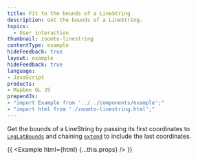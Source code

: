 ```yaml
---
title: Fit to the bounds of a LineString
description: Get the bounds of a LineString.
topics:
  - User interaction
thumbnail: zoomto-linestring
contentType: example
hideFeedback: true
layout: example
hideFeedback: true
language:
- JavaScript
products:
- Mapbox GL JS
prependJs:
- "import Example from '../../components/example';"
- "import html from './zoomto-linestring.html';"
---
```


Get the bounds of a LineString by passing its first coordinates to [`LngLatBounds`](https://maplibre.org/maplibre-gl-js-docs/api/geography/#lnglatbounds) and chaining [`extend`](https://maplibre.org/maplibre-gl-js-docs/api/geography/#lnglatbounds#extend) to include the last coordinates.

{{ <Example html={html} {...this.props} /> }}
